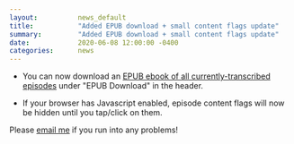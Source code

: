 ```yaml
---
layout:          news_default
title:           "Added EPUB download + small content flags update"
summary:         "Added EPUB download + small content flags update"
date:            2020-06-08 12:00:00 -0400
categories:      news
---
```


* You can now download an <a href="assets/epub/the_magnus_archives.epub">EPUB ebook of all currently-transcribed episodes</a> under "EPUB Download" in the header.

* If your browser has Javascript enabled, episode content flags will now be hidden until you tap/click on them.

Please <a href="mailto:snarp@snarp.work">email me</a> if you run into any problems!